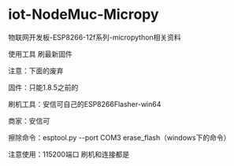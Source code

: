 # iot-NodeMuc-Micropy
物联网开发板-ESP8266-12f系列-micropython相关资料

使用工具
刷最新固件



注意：下面的废弃

固件：只能1.8.5之前的

刷机工具：安信可自己的ESP8266Flasher-win64

商家：安信可

擦除命令：esptool.py --port COM3 erase_flash（windows下的命令）

注意使用：115200端口 刷机和连接都是
